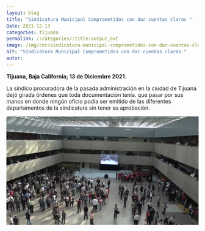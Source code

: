 ```yaml
---
layout: blog
title: "Sindicatura Municipal Comprometidos con dar cuentas claras "
Date: 2021-12-13
categories: tijuana
permalink: /:categories/:title:output_ext
image: /img/cnr/sindicatura-municipal-comprometidos-con-dar-cuentas-claras.png
alt: "Sindicatura Municipal Comprometidos con dar cuentas claras "
autor:
---
```


**Tijuana, Baja California; 13 de Diciembre 2021.** 

La síndico procuradora de la pasada administración en la ciudad de Tijuana dejó girada órdenes que toda documentación tenía.
que pasar por sus manos en donde ningún oficio podía ser emitido de las diferentes departamentos de la sindicatura  sin tener su aprobación.

<div id="carouselExampleSlidesOnly" class="carousel slide" data-ride="carousel">
  <div class="carousel-inner">
    <div class="carousel-item active">
       <img class="d-block w-100" src="/img/cnr/sindicatura-municipal-comprometidos-con-dar-cuentas-claras.png" loading="lazy"  alt="Sindicatura Municipal Comprometidos con dar cuentas claras ">
    </div>
  </div>
</div>